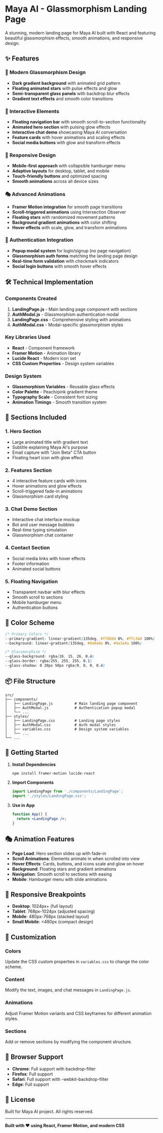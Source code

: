 # Maya AI - Glassmorphism Landing Page

A stunning, modern landing page for Maya AI built with React and featuring beautiful glassmorphism effects, smooth animations, and responsive design.

## ✨ Features

### 🎨 **Modern Glassmorphism Design**
- **Dark gradient background** with animated grid pattern
- **Floating animated stars** with pulse effects and glow
- **Semi-transparent glass panels** with backdrop blur effects
- **Gradient text effects** and smooth color transitions

### 🚀 **Interactive Elements**
- **Floating navigation bar** with smooth scroll-to-section functionality
- **Animated hero section** with pulsing glow effects
- **Interactive chat demo** showcasing Maya AI conversation
- **Feature cards** with hover animations and scaling effects
- **Social media buttons** with glow and transform effects

### 📱 **Responsive Design**
- **Mobile-first approach** with collapsible hamburger menu
- **Adaptive layouts** for desktop, tablet, and mobile
- **Touch-friendly buttons** and optimized spacing
- **Smooth animations** across all device sizes

### 🎭 **Advanced Animations**
- **Framer Motion integration** for smooth page transitions
- **Scroll-triggered animations** using Intersection Observer
- **Floating stars** with randomized movement patterns
- **Background gradient animations** with color shifting
- **Hover effects** with scale, glow, and transform animations

### 🔐 **Authentication Integration**
- **Popup modal system** for login/signup (no page navigation)
- **Glassmorphism auth forms** matching the landing page design
- **Real-time form validation** with checkmark indicators
- **Social login buttons** with smooth hover effects

## 🛠️ **Technical Implementation**

### **Components Created**
1. **LandingPage.js** - Main landing page component with sections
2. **AuthModal.js** - Glassmorphism authentication modal
3. **LandingPage.css** - Comprehensive styling with animations
4. **AuthModal.css** - Modal-specific glassmorphism styles

### **Key Libraries Used**
- **React** - Component framework
- **Framer Motion** - Animation library
- **Lucide React** - Modern icon set
- **CSS Custom Properties** - Design system variables

### **Design System**
- **Glassmorphism Variables** - Reusable glass effects
- **Color Palette** - Peach/pink gradient theme
- **Typography Scale** - Consistent font sizing
- **Animation Timings** - Smooth transition system

## 🎯 **Sections Included**

### 1. **Hero Section**
- Large animated title with gradient text
- Subtitle explaining Maya AI's purpose
- Email capture with "Join Beta" CTA button
- Floating heart icon with glow effect

### 2. **Features Section**
- 4 interactive feature cards with icons
- Hover animations and glow effects
- Scroll-triggered fade-in animations
- Glassmorphism card styling

### 3. **Chat Demo Section**
- Interactive chat interface mockup
- Bot and user message bubbles
- Real-time typing simulation
- Glassmorphism chat container

### 4. **Contact Section**
- Social media links with hover effects
- Footer information
- Animated social buttons

### 5. **Floating Navigation**
- Transparent navbar with blur effects
- Smooth scroll to sections
- Mobile hamburger menu
- Authentication buttons

## 🎨 **Color Scheme**

```css
/* Primary Colors */
--primary-gradient: linear-gradient(135deg, #ff6b9d 0%, #ffc3a0 100%)
--background: linear-gradient(135deg, #0a0a0a 0%, #4a3a4a 100%)

/* Glassmorphism */
--glass-background: rgba(26, 15, 26, 0.4)
--glass-border: rgba(255, 255, 255, 0.1)
--glass-shadow: 0 20px 50px rgba(0, 0, 0, 0.4)
```

## 📦 **File Structure**

```
src/
├── components/
│   ├── LandingPage.js          # Main landing page component
│   ├── AuthModal.js            # Authentication popup modal
│   └── ...
├── styles/
│   ├── LandingPage.css         # Landing page styles
│   ├── AuthModal.css           # Auth modal styles
│   ├── variables.css           # Design system variables
│   └── ...
└── ...
```

## 🚀 **Getting Started**

1. **Install Dependencies**
   ```bash
   npm install framer-motion lucide-react
   ```

2. **Import Components**
   ```jsx
   import LandingPage from './components/LandingPage';
   import './styles/LandingPage.css';
   ```

3. **Use in App**
   ```jsx
   function App() {
     return <LandingPage />;
   }
   ```

## 🎭 **Animation Features**

- **Page Load**: Hero section slides up with fade-in
- **Scroll Animations**: Elements animate in when scrolled into view
- **Hover Effects**: Cards, buttons, and icons scale and glow on hover
- **Background**: Floating stars and gradient animations
- **Navigation**: Smooth scroll to sections with easing
- **Mobile**: Hamburger menu with slide animations

## 📱 **Responsive Breakpoints**

- **Desktop**: 1024px+ (full layout)
- **Tablet**: 768px-1024px (adjusted spacing)
- **Mobile**: 480px-768px (stacked layout)
- **Small Mobile**: <480px (compact design)

## 🔧 **Customization**

### **Colors**
Update the CSS custom properties in `variables.css` to change the color scheme.

### **Content**
Modify the text, images, and chat messages in `LandingPage.js`.

### **Animations**
Adjust Framer Motion variants and CSS keyframes for different animation styles.

### **Sections**
Add or remove sections by modifying the component structure.

## 🌟 **Browser Support**

- **Chrome**: Full support with backdrop-filter
- **Firefox**: Full support 
- **Safari**: Full support with -webkit-backdrop-filter
- **Edge**: Full support

## 📄 **License**

Built for Maya AI project. All rights reserved.

---

**Built with ❤️ using React, Framer Motion, and modern CSS**